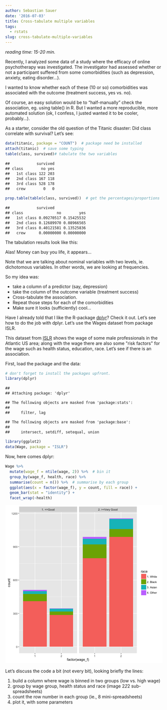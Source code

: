 ```yaml
---
author: Sebastian Sauer
date: '2016-07-03'
title: Cross-tabulate multiple variables
tags:
  - rstats
slug: cross-tabulate-multiple-variables
---
```


*reading time: 15-20 min.*

Recently, I analyzed some data of a study where the efficacy of online psychotherapy was investigated. The investigator had assessed whether or not a participant suffered from some comorbidities (such as depression, anxiety, eating disorder…).

I wanted to know whether each of these (10 or so) comorbidities was associated with the outcome (treatment success, yes vs. no).

Of course, an easy solution would be to “half-manually” check the association, eg. using table() in R. But I wanted a more reproducible, more automated solution (ok, I confess, I justed wanted it to be cooler, probably…).

As a starter, consider the old question of the Titanic disaster: Did class correlate with survival? Let’s see:



```r
data(titanic, package = "COUNT")  # package need be installed
attach(titanic)  # save some typing
table(class, survived)# tabulate the two variables
```

```
##            survived
## class        no yes
##   1st class 122 203
##   2nd class 167 118
##   3rd class 528 178
##   crew        0   0
```

```r
prop.table(table(class, survived))  # get the percentages/proportions
```

```
##            survived
## class               no        yes
##   1st class 0.09270517 0.15425532
##   2nd class 0.12689970 0.08966565
##   3rd class 0.40121581 0.13525836
##   crew      0.00000000 0.00000000
```


The tabulation results look like this:

Alas! Money can buy you life, it appears…

Note that we are talking about nominal variables with two levels, ie. dichotomous variables. In other words, we are looking at frequencies.

So my idea was:

- take a column of a predictor (say, depression)
- take the column of the outcome variable (treatment success)
- Cross-tabulate the association.
- Repeat those steps for each of the comorbidities
- Make sure it looks (sufficiently) cool…
 

Have I already told that I like the R-package [dplyr](https://cran.rstudio.com/web/packages/dplyr/vignettes/introduction.html)? Check it out. Let’s see how to do the job with dplyr. Let’s use the Wages dataset from package ISLR.

This dataset from [ISLR](https://cran.r-project.org/package=ISLR) shows the wage of some male professionals in the Atlantic US area; along with the wage there are also some "risk factors" for the wage such as health status, education, race. Let’s see if there is an association.

First, load the package and the data:


```r
# don't forget to install the packages upfront.
library(dplyr)
```

```
## 
## Attaching package: 'dplyr'
```

```
## The following objects are masked from 'package:stats':
## 
##     filter, lag
```

```
## The following objects are masked from 'package:base':
## 
##     intersect, setdiff, setequal, union
```

```r
library(ggplot2)
data(Wage, package = "ISLR")
```



Now,  here comes dplyr:


```r
Wage %>%
  mutate(wage_f = ntile(wage, 2)) %>%  # bin it
  group_by(wage_f, health, race) %>%
  summarise(count = n()) %>%  # summarise by each group
  ggplot(aes(x = factor(wage_f), y = count, fill = race)) +
  geom_bar(stat = "identity") +
  facet_wrap(~health)
```

![](/images/cross-tabulate-1.png)




Let’s discuss the code a bit (not every bit), looking briefly the lines:

1. build a column where wage is binned in two groups (low vs. high wage)
2. group by wage group, health status and race (image 2*2*2 sub-spreadsheets)
3. count the row number in each group (ie., 8 mini-spreadsheets)
4. plot it, with some parameters
